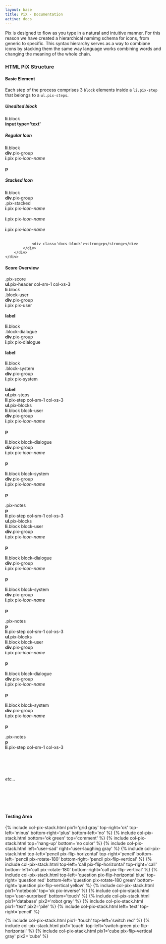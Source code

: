 ```yaml
---
layout: base
title: PiX - Documentation
active: docs
---
```


<p>Pix is designed to flow as you type in a natural and intuitive manner. For this reason we have created a hierarchical namimg schema for icons, from generic to specific. This syntax hierarchy serves as a way to combiane icons by stacking them the same way language works combining words and changing the meaning of the whole chain.</p>

<h3>HTML PiX Structure</h3>
<h4>Basic Element</h4>
Each step of the process comprises 3 <code>block</code> elements inside a <code>li.pix-step</code> that belongs to a <code>ul.pix-steps</code>.
<div class='row'>
	<div class='col-md-2'>
		<h5>Unedited block</h5>
		<div class='docs-block'>
			<strong>li</strong>.block<br>
			<div class='docs-block docs-bk'>
				<strong>input type='text'</strong>
			</div>
		</div>
	</div>
	<div class='col-md-2'>
		<h5>Regular Icon</h5>
		<div class='docs-block'>
			<strong>li</strong>.block<br>
			<div class='docs-block docs-bk'>
				<strong>div</strong>.pix-group<br>
				<div class='docs-block'>
					<strong>i</strong>.pix pix-<em>icon-name</em><br>
				</div><br>
				<div class='docs-block'>
					<strong>p</strong><br>
				</div>
			</div>
		</div>
	</div>
		<div class='col-md-2'>
		<h5>Stacked Icon</h5>
		<div class='docs-block'>
			<strong>li</strong>.block<br>
			<div class='docs-block docs-bk'>
				<strong>div</strong>.pix-group<br>
				<div class='docs-block'>
					.pix-stacked<br>
					<div class='docs-block'><strong>i</strong>.pix pix-<em>icon-name</em></div><br>
					<div class='docs-block'><strong>i</strong>.pix pix-<em>icon-name</em></div><br>
					<div class='docs-block'><strong>i</strong>.pix pix-<em>icon-name</em></div><br>
				</div>
				
				<div class='docs-block'><strong>p</strong></div>
			</div>
		</div>
	</div>
</div>

<h4>Score Overview</h4>
<div class='docs-block'>
	.pix-score<br>
	<div class='docs-block docs-bk'>
		<strong>ul</strong>.pix-header col-sm-1 col-xs-3<br>
		<div class='docs-block docs-bk'>
			<strong>li</strong>.block<br>
			.block-user<br>
			<div class='docs-block docs-bk'>
				<strong>div</strong>.pix-group<br>
				<div class='docs-block docs-bk'><strong>i</strong>.pix pix-user</div><br>
				<div class='docs-block docs-bk'><strong>label</strong></div>
			</div>
		</div><br>
		<div class='docs-block docs-bk'>
			<strong>li</strong>.block<br>
			.block-dialogue<br>
			<div class='docs-block docs-bk'>
				<strong>div</strong>.pix-group<br>
				<div class='docs-block docs-bk'><strong>i</strong>.pix pix-dialogue</div><br>
				<div class='docs-block docs-bk'><strong>label</strong></div>
			</div>
		</div><br>
		<div class='docs-block docs-bk'>
			<strong>li</strong>.block<br>
			.block-system<br>
			<div class='docs-block docs-bk'>
				<strong>div</strong>.pix-group<br>
				<div class='docs-block docs-bk'><strong>i</strong>.pix pix-system</div><br>
				<div class='docs-block docs-bk'><strong>label</strong></div>
			</div>
		</div>
	</div>
	<div class='docs-block'>
		<strong>ul</strong>.pix-steps<br>
		<div class='docs-block'>
			<strong>li</strong>.pix-step col-sm-1 col-xs-3<br>
			<div class='docs-block'>
				<strong>ul</strong>.pix-blocks<br>
				<div class='docs-block'>
					<strong>li</strong>.block block-user<br>
					<div class='docs-block'>
						<strong>div</strong>.pix-group<br>
						<div class='docs-block'><strong>i</strong>.pix pix-<em>icon-name</em></div><br>
						<div class='docs-block'><strong>p</strong></div>
					</div>
				</div><br>
				<div class='docs-block'>
					<strong>li</strong>.block block-dialogue<br>
					<div class='docs-block'>
						<strong>div</strong>.pix-group<br>
						<div class='docs-block'><strong>i</strong>.pix pix-<em>icon-name</em></div><br>
						<div class='docs-block'><strong>p</strong></div>
					</div>
				</div><br>
				<div class='docs-block'>
					<strong>li</strong>.block block-system<br>
					<div class='docs-block'>
						<strong>div</strong>.pix-group<br>
						<div class='docs-block'><strong>i</strong>.pix pix-<em>icon-name</em></div><br>
						<div class='docs-block'><strong>p</strong></div>
					</div>
				</div><br>
				<div class='docs-block'>
					.pix-notes<br>
					<div class='docs-block'><strong>p</strong>
					</div>
				</div>
			</div>
		</div>
		<div class='docs-block'>
			<strong>li</strong>.pix-step col-sm-1 col-xs-3<br>
			<div class='docs-block'>
				<strong>ul</strong>.pix-blocks<br>
				<div class='docs-block'>
					<strong>li</strong>.block block-user<br>
					<div class='docs-block'>
						<strong>div</strong>.pix-group<br>
						<div class='docs-block'><strong>i</strong>.pix pix-<em>icon-name</em></div><br>
						<div class='docs-block'><strong>p</strong></div>
					</div>
				</div><br>
				<div class='docs-block'>
					<strong>li</strong>.block block-dialogue<br>
					<div class='docs-block'>
						<strong>div</strong>.pix-group<br>
						<div class='docs-block'><strong>i</strong>.pix pix-<em>icon-name</em></div><br>
						<div class='docs-block'><strong>p</strong></div>
					</div>
				</div><br>
				<div class='docs-block'>
					<strong>li</strong>.block block-system<br>
					<div class='docs-block'>
						<strong>div</strong>.pix-group<br>
						<div class='docs-block'><strong>i</strong>.pix pix-<em>icon-name</em></div><br>
						<div class='docs-block'><strong>p</strong></div>
					</div>
				</div><br>
				<div class='docs-block'>
					.pix-notes<br>
					<div class='docs-block'><strong>p</strong>
					</div>
				</div>
			</div>
		</div>
		<div class='docs-block'>
			<strong>li</strong>.pix-step col-sm-1 col-xs-3<br>
			<div class='docs-block'>
				<strong>ul</strong>.pix-blocks<br>
				<div class='docs-block'>
					<strong>li</strong>.block block-user<br>
					<div class='docs-block'>
						<strong>div</strong>.pix-group<br>
						<div class='docs-block'><strong>i</strong>.pix pix-<em>icon-name</em></div><br>
						<div class='docs-block'><strong>p</strong></div>
					</div>
				</div><br>
				<div class='docs-block'>
					<strong>li</strong>.block block-dialogue<br>
					<div class='docs-block'>
						<strong>div</strong>.pix-group<br>
						<div class='docs-block'><strong>i</strong>.pix pix-<em>icon-name</em></div><br>
						<div class='docs-block'><strong>p</strong></div>
					</div>
				</div><br>
				<div class='docs-block'>
					<strong>li</strong>.block block-system<br>
					<div class='docs-block'>
						<strong>div</strong>.pix-group<br>
						<div class='docs-block'><strong>i</strong>.pix pix-<em>icon-name</em></div><br>
						<div class='docs-block'><strong>p</strong></div>
					</div>
				</div><br>
				<div class='docs-block'>
					.pix-notes<br>
					<div class='docs-block'><strong>p</strong>
					</div>
				</div>
			</div>
		</div>
		<div class='docs-block'>
			<strong>li</strong>.pix-step col-sm-1 col-xs-3<br>
			<br>
			<br>
			<br>
			<br>
			<br>
			<em>etc...</em>
			<br>
			<br>
			<br>
			<br>
			<br>
			<br>
		</div>
	</div>
</div>

<h4>Testing Area</h4>
<div class='row' style='height: 300px'>
	{% include col-pix-stack.html pix1='grid gray' top-right='ok' top-left='minus' bottom-right='plus' bottom-left='no' %}
	{% include col-pix-stack.html bottom='ok green' top='comment' %}
	{% include col-pix-stack.html top='hang-up' bottom='no color' %}
	{% include col-pix-stack.html left='user-sad' right='user-laughing gray' %}
	{% include col-pix-stack.html top-left='pencil pix-flip-horizontal' top-right='pencil' bottom-left='pencil pix-rotate-180' bottom-right='pencil pix-flip-vertical' %}
	{% include col-pix-stack.html top-left='call pix-flip-horizontal' top-right='call' bottom-left='call pix-rotate-180' bottom-right='call pix-flip-vertical' %}
	{% include col-pix-stack.html top-left='question pix-flip-horizontal blue' top-right='question red' bottom-left='question pix-rotate-180 green' bottom-right='question pix-flip-vertical yellow' %}
	{% include col-pix-stack.html pix1='notebook' top='ok pix-inverse' %}
	{% include col-pix-stack.html top='user-surprised' bottom='touch' %}
	{% include col-pix-stack.html pix1='database' pix2='robot gray' %}
	{% include col-pix-stack.html pix1='text' pix2='pile' %}
	{% include col-pix-stack.html left='text' top-right='pencil' %}
</div>
<div class='row' style='height: 300px'>
	{% include col-pix-stack.html pix1='touch' top-left='switch red' %}
	{% include col-pix-stack.html pix1='touch' top-left='switch green pix-flip-horizontal' %}
	{% include col-pix-stack.html pix1='cube pix-flip-vertical gray' pix2='cube' %}
</div>